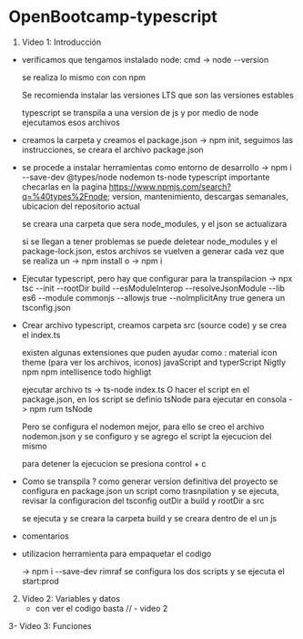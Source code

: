 # OpenBootcamp-typescript

1. Video 1: Introducción

-   verificamos que tengamos instalado node: cmd 
    -> node --version
    
    se realiza lo mismo con con npm
    
    Se recomienda instalar las versiones LTS que son las versiones estables

    typescript se transpila a una version de js y por medio de node ejecutamos esos archivos

-   creamos la carpeta y creamos el package.json 
    -> npm init, seguimos las instrucciones, se creara el archivo package.json

-   se procede a instalar herramientas como entorno de desarrollo 
    -> npm i --save-dev @types/node nodemon ts-node typescript 
    importante checarlas en la pagina https://www.npmjs.com/search?q=%40types%2Fnode; version, mantenimiento, descargas semanales, 
    ubicacion del repositorio actual
    
    se creara una carpeta que sera node_modules, y el json se actualizara

    si se llegan a tener problemas se puede deletear node_modules y el package-lock.json, estos archivos se vuelven a generar
    cada vez que se realiza un 
    -> npm install  o 
    -> npm i

-   Ejecutar typescript, pero hay que configurar para la transpilacion
    -> npx tsc --init --rootDir build --esModuleInterop --resolveJsonModule --lib es6 --module commonjs --allowjs true --noImplicitAny true
    genera un tsconfig.json

-   Crear archivo typescript, creamos carpeta src (source code) y se crea el index.ts
    
    existen algunas extensiones que puden ayudar como :
        material icon theme (para ver los archivos, iconos)
        javaScript and typerScript Nigtly
        npm 
        npm intellisence 
        todo highligt

    ejecutar archivo ts 
    -> ts-node index.ts 
    O hacer el script en el package.json, en los script se definio tsNode para ejecutar en consola 
    -> npm rum tsNode 

    Pero se configura el nodemon mejor, para ello se creo el archivo nodemon.json y se configuro y se agrego el script la
    ejecucion del mismo
    
    para detener la ejecucion se presiona control + c

-   Como se transpila ? como generar version definitiva del proyecto 
    se configura en package.json un script como trasnpilation y se ejecuta, revisar la configuracion del tsconfig outDir a build y rootDir a src

    se ejecuta y se creara la carpeta build y se creara dentro de el un js 

-   comentarios

-   utilizacion herramienta para empaquetar el codigo

    -> npm i --save-dev rimraf 
    se configura los dos scripts y se ejecuta el start:prod


2. Video 2: Variables y datos
    - con ver el codigo basta // - video 2

3- Video 3: Funciones
